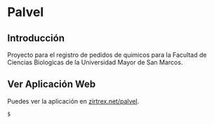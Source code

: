 # Palvel

## Introducción

Proyecto para el registro de pedidos de quimicos para la Facultad de Ciencias Biologicas de la Universidad Mayor de San Marcos.

## Ver Aplicación Web

Puedes ver la aplicación en [zirtrex.net/palvel](http://zirtrex.net/palvel/public).

```bash
$ 
```
